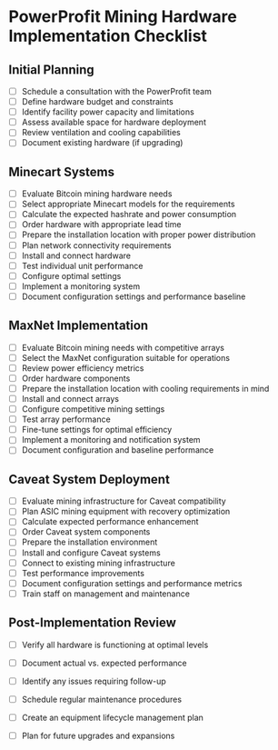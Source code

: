 # PowerProfit  Mining Hardware Implementation Checklist

## Initial Planning

- [ ] Schedule a consultation with the PowerProfit team  
- [ ] Define hardware budget and constraints  
- [ ] Identify facility power capacity and limitations  
- [ ] Assess available space for hardware deployment  
- [ ] Review ventilation and cooling capabilities  
- [ ] Document existing hardware (if upgrading)

## Minecart Systems

- [ ] Evaluate Bitcoin mining hardware needs  
- [ ] Select appropriate Minecart models for the requirements  
- [ ] Calculate the expected hashrate and power consumption  
- [ ] Order hardware with appropriate lead time  
- [ ] Prepare the installation location with proper power distribution  
- [ ] Plan network connectivity requirements  
- [ ] Install and connect hardware  
- [ ] Test individual unit performance  
- [ ] Configure optimal settings  
- [ ] Implement a monitoring system  
- [ ] Document configuration settings and performance baseline

## MaxNet Implementation

- [ ] Evaluate Bitcoin mining needs with competitive arrays  
- [ ] Select the MaxNet configuration suitable for operations  
- [ ] Review power efficiency metrics  
- [ ] Order hardware components  
- [ ] Prepare the installation location with cooling requirements in mind  
- [ ] Install and connect arrays  
- [ ] Configure competitive mining settings  
- [ ] Test array performance  
- [ ] Fine-tune settings for optimal efficiency  
- [ ] Implement a monitoring and notification system  
- [ ] Document configuration and baseline performance

## Caveat System Deployment

- [ ] Evaluate mining infrastructure for Caveat compatibility  
- [ ] Plan ASIC mining equipment with recovery optimization  
- [ ] Calculate expected performance enhancement  
- [ ] Order Caveat system components  
- [ ] Prepare the installation environment  
- [ ] Install and configure Caveat systems  
- [ ] Connect to existing mining infrastructure  
- [ ] Test performance improvements  
- [ ] Document configuration settings and performance metrics  
- [ ] Train staff on management and maintenance

## Post-Implementation Review

- [ ] Verify all hardware is functioning at optimal levels  
- [ ] Document actual vs. expected performance  
- [ ] Identify any issues requiring follow-up  
- [ ] Schedule regular maintenance procedures  
- [ ] Create an equipment lifecycle management plan  
- [ ] Plan for future upgrades and expansions

